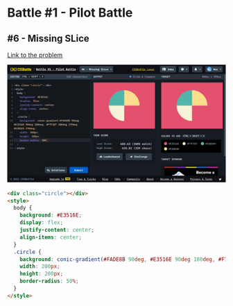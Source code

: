 # Battle #1 - Pilot Battle

## #6 - Missing SLice

[Link to the problem](https://cssbattle.dev/play/6)

![result](./images/6-missing-slice.png)

```html
<div class="circle"></div>
<style>
  body {
    background: #E3516E;
    display: flex;
    justify-content: center;
    align-items: center;
  }
  .circle {
    background: conic-gradient(#FADE8B 90deg, #E3516E 90deg 180deg, #F7F3D7 180deg 270deg, #51B5A9 270deg);
    width: 200px;
    height: 200px;
    border-radius: 50%;
  }
</style>
```